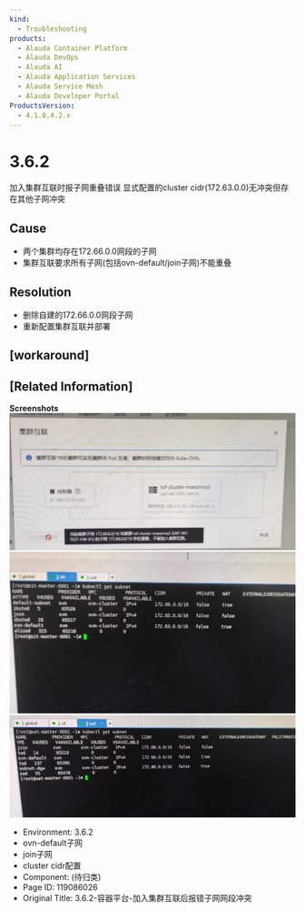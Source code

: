 ```yaml
---
kind:
  - Troubleshooting
products:
  - Alauda Container Platform
  - Alauda DevOps
  - Alauda AI
  - Alauda Application Services
  - Alauda Service Mesh
  - Alauda Developer Portal
ProductsVersion:
  - 4.1.0,4.2.x
---
```

<!-- A type of document that involves encountering a fault, diagnosing it, performing root cause analysis, and providing solutions. -->

# 3.6.2

加入集群互联时报子网重叠错误 显式配置的cluster cidr(172.63.0.0)无冲突但存在其他子网冲突

## Cause
- 两个集群均存在172.66.0.0网段的子网
- 集群互联要求所有子网(包括ovn-default/join子网)不能重叠

## Resolution
- 删除自建的172.66.0.0网段子网
- 重新配置集群互联并部署

## [workaround]

## [Related Information]
**Screenshots**
![](assets/3-6-2-rong-qi-ping-tai-jia-ru-ji-qun-hu-lian-hou-bao-cuo-zi-wang-wang-duan-chong/image2022-6-30_14-56-29.png)
**![image_1655437940070_dneqo.png](assets/3-6-2-rong-qi-ping-tai-jia-ru-ji-qun-hu-lian-hou-bao-cuo-zi-wang-wang-duan-chong/image_1655437940070_dneqo.png)**
**![](assets/3-6-2-rong-qi-ping-tai-jia-ru-ji-qun-hu-lian-hou-bao-cuo-zi-wang-wang-duan-chong/image2022-6-30_14-58-14.png)**
- Environment: 3.6.2
- ovn-default子网
- join子网
- cluster cidr配置
- Component: (待归类)
- Page ID: 119086026
- Original Title: 3.6.2-容器平台-加入集群互联后报错子网网段冲突
